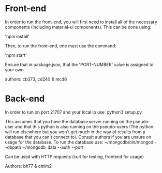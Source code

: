 # Front-end

In order to run the front-end, you will first need to install all of the necessary components (including material-ui components). This can be done using:

'npm install'

Then, to run the front-end, one must use the command:

'npm start'

Ensure that in package.json, that the 'PORT-NUMBER' value is assigned to your own

authors: cb373, cd240 & mcd8

# Back-end

In order to run on port 21707 and your local ip use:
    python3 setup.py

This assumes that you have the database server running on the pseudo-user and that this python is also running on the pseudo-users (The python will run elsewhere but you won't get much in the way of results from a database that you can't connect to). Consult authors if you are unsure on usage for the database. To run the database use:
    ~/mongodb/bin/mongod --dbpath ~/mongodb_data --auth --port <port>

Can be used with HTTP requests (curl for testing, frontend for usage)

Authors: bh77 & cmlm2


